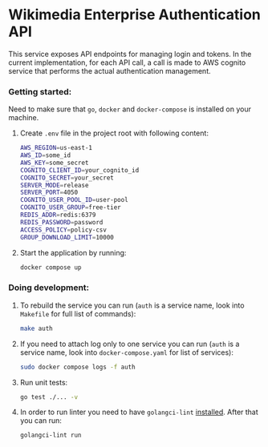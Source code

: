 # Wikimedia Enterprise Authentication API

This service exposes API endpoints for managing login and tokens. In the current implementation, for each API call, a call is made to AWS cognito service that performs the actual authentication management.

### Getting started:

Need to make sure that `go`, `docker` and `docker-compose` is installed on your machine.

1. Create `.env` file in the project root with following content:

   ```bash
   AWS_REGION=us-east-1
   AWS_ID=some_id
   AWS_KEY=some_secret
   COGNITO_CLIENT_ID=your_cognito_id
   COGNITO_SECRET=your_secret
   SERVER_MODE=release
   SERVER_PORT=4050
   COGNITO_USER_POOL_ID=user-pool
   COGNITO_USER_GROUP=free-tier
   REDIS_ADDR=redis:6379
   REDIS_PASSWORD=password
   ACCESS_POLICY=policy-csv
   GROUP_DOWNLOAD_LIMIT=10000
   ```

1. Start the application by running:

   ```bash
   docker compose up
   ```

### Doing development:

1. To rebuild the service you can run (`auth` is a service name, look into `Makefile` for full list of commands):

   ```bash
   make auth
   ```

1. If you need to attach log only to one service you can run (`auth` is a service name, look into `docker-compose.yaml` for list of services):

   ```bash
   sudo docker compose logs -f auth
   ```

1. Run unit tests:

   ```bash
   go test ./... -v
   ```

1. In order to run linter you need to have `golangci-lint` [installed](https://golangci-lint.run/usage/install/). After that you can run:

   ```bash
   golangci-lint run
   ```
